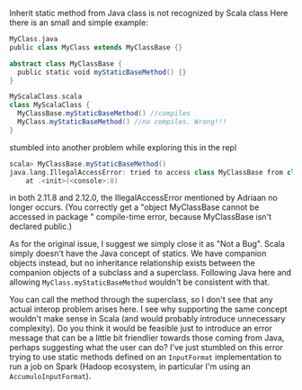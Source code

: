 Inherit static method from Java class is not recognized by Scala class
Here there is an small and simple example:

```scala
MyClass.java
public class MyClass extends MyClassBase {}

abstract class MyClassBase {
  public static void myStaticBaseMethod() {}
}

MyScalaClass.scala
class MyScalaClass {
  MyClassBase.myStaticBaseMethod() //compiles
  MyClass.myStaticBaseMethod() //no compiles. Wrong!!!
}
```
stumbled into another problem while exploring this in the repl

```scala
scala> MyClassBase.myStaticBaseMethod()
java.lang.IllegalAccessError: tried to access class MyClassBase from class 
	at .<init>(<console>:8)
```
in both 2.11.8 and 2.12.0, the IllegalAccessError mentioned by Adriaan no longer occurs. (You correctly get a "object MyClassBase cannot be accessed in package <empty>" compile-time error, because MyClassBase isn't declared public.)

As for the original issue, I suggest we simply close it as "Not a Bug". Scala simply doesn't have the Java concept of statics. We have companion objects instead, but no inheritance relationship exists between the companion objects of a subclass and a superclass. Following Java here and allowing `MyClass.myStaticBaseMethod` wouldn't be consistent with that.

You can call the method through the superclass, so I don't see that any actual interop problem arises here.
I see why supporting the same concept wouldn't make sense in Scala (and would probably introduce unnecessary complexity).
Do you think it would be feasible just to introduce an error message that can be a little bit friendlier towards those coming from Java, perhaps suggesting what the user can do?
I've just stumbled on this error trying to use static methods defined on an `InputFormat` implementation to run a job on Spark (Hadoop ecosystem, in particular I'm using an `AccumuloInputFormat`).

